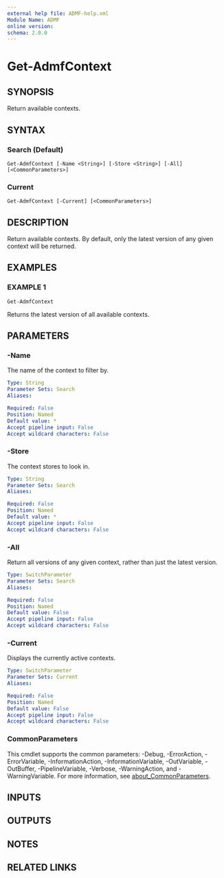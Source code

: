 ```yaml
---
external help file: ADMF-help.xml
Module Name: ADMF
online version:
schema: 2.0.0
---
```


# Get-AdmfContext

## SYNOPSIS
Return available contexts.

## SYNTAX

### Search (Default)
```
Get-AdmfContext [-Name <String>] [-Store <String>] [-All] [<CommonParameters>]
```

### Current
```
Get-AdmfContext [-Current] [<CommonParameters>]
```

## DESCRIPTION
Return available contexts.
By default, only the latest version of any given context will be returned.

## EXAMPLES

### EXAMPLE 1
```
Get-AdmfContext
```

Returns the latest version of all available contexts.

## PARAMETERS

### -Name
The name of the context to filter by.

```yaml
Type: String
Parameter Sets: Search
Aliases:

Required: False
Position: Named
Default value: *
Accept pipeline input: False
Accept wildcard characters: False
```

### -Store
The context stores to look in.

```yaml
Type: String
Parameter Sets: Search
Aliases:

Required: False
Position: Named
Default value: *
Accept pipeline input: False
Accept wildcard characters: False
```

### -All
Return all versions of any given context, rather than just the latest version.

```yaml
Type: SwitchParameter
Parameter Sets: Search
Aliases:

Required: False
Position: Named
Default value: False
Accept pipeline input: False
Accept wildcard characters: False
```

### -Current
Displays the currently active contexts.

```yaml
Type: SwitchParameter
Parameter Sets: Current
Aliases:

Required: False
Position: Named
Default value: False
Accept pipeline input: False
Accept wildcard characters: False
```

### CommonParameters
This cmdlet supports the common parameters: -Debug, -ErrorAction, -ErrorVariable, -InformationAction, -InformationVariable, -OutVariable, -OutBuffer, -PipelineVariable, -Verbose, -WarningAction, and -WarningVariable. For more information, see [about_CommonParameters](http://go.microsoft.com/fwlink/?LinkID=113216).

## INPUTS

## OUTPUTS

## NOTES

## RELATED LINKS

